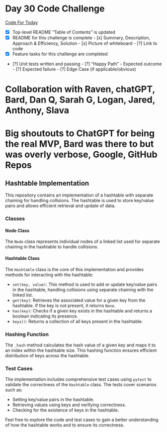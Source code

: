 # Day 30 Code Challenge

[Code For Today](https://github.com/iAmAndrewCarroll/data-structures-and-algorithms/pull/29)

 - [x] Top-level README “Table of Contents” is updated
 - [x] README for this challenge is complete
       - [x] Summary, Description, Approach & Efficiency, Solution
       - [x] Picture of whiteboard
       - [?] Link to code
 - [x] Feature tasks for this challenge are completed
 - [?] Unit tests written and passing
       - [?] “Happy Path” - Expected outcome
       - [?] Expected failure
       - [?] Edge Case (if applicable/obvious)

# Collaboration with Raven, chatGPT, Bard, Dan Q, Sarah G, Logan, Jared, Anthony, Slava

# Big shoutouts to ChatGPT for being the real MVP, Bard was there to but was overly verbose, Google, GitHub Repos


## Hashtable Implementation

This repository contains an implementation of a hashtable with separate chaining for handling collisions. The hashtable is used to store key/value pairs and allows efficient retrieval and update of data.

### Classes

#### Node Class

The `Node` class represents individual nodes of a linked list used for separate chaining in the hashtable to handle collisions.

#### Hashtable Class

The `Hashtable` class is the core of this implementation and provides methods for interacting with the hashtable:

- `set(key, value)`: This method is used to add or update key/value pairs in the hashtable, handling collisions using separate chaining with the linked list.
- `get(key)`: Retrieves the associated value for a given key from the hashtable. If the key is not present, it returns `None`.
- `has(key)`: Checks if a given key exists in the hashtable and returns a boolean indicating its presence.
- `keys()`: Returns a collection of all keys present in the hashtable.

### Hashing Function

The `_hash` method calculates the hash value of a given key and maps it to an index within the hashtable size. This hashing function ensures efficient distribution of keys across the hashtable.

### Test Cases

The implementation includes comprehensive test cases using `pytest` to validate the correctness of the `Hashtable` class. The tests cover scenarios such as:

- Setting key/value pairs in the hashtable.
- Retrieving values using keys and verifying correctness.
- Checking for the existence of keys in the hashtable.

Feel free to explore the code and test cases to gain a better understanding of how the hashtable works and to ensure its correctness.


